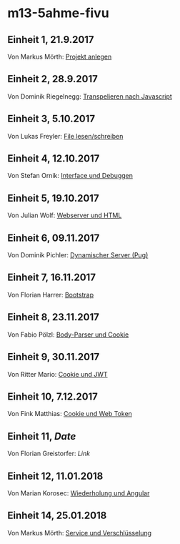 # m13-5ahme-fivu

## Einheit 1, 21.9.2017
Von Markus Mörth: [Projekt anlegen](https://github.com/HTLMechatronics/m13-5ahme-fivu/blob/moemam13/create_project.md)

## Einheit 2, 28.9.2017
Von Dominik Riegelnegg: [Transpelieren nach Javascript](https://github.com/HTLMechatronics/m13-5ahme-fivu/blob/riedom13/riedom13_2017-09-28.md#mitschrift-28092017-fiv)  
  
## Einheit 3, 5.10.2017  
Von Lukas Freyler: [File lesen/schreiben](https://github.com/HTLMechatronics/m13-5ahme-fivu/blob/frelum13/Stundenzusammenfassung5102017.md)  

## Einheit 4, 12.10.2017  
Von Stefan Ornik: [Interface und Debuggen](https://github.com/HTLMechatronics/m13-5ahme-fivu/blob/ornstm13/docs/Einheit6.md)  

## Einheit 5, 19.10.2017
Von Julian Wolf: [Webserver und HTML](https://github.com/HTLMechatronics/m13-5ahme-fivu/blob/woljum13/docs/Stundenzusammenfassung19102017.md)

## Einheit 6, 09.11.2017
Von Dominik Pichler: [Dynamischer Server (Pug)](https://github.com/HTLMechatronics/m13-5ahme-fivu/blob/picdom12/Zusammenfassung_09112017.md)

## Einheit 7, 16.11.2017
Von Florian Harrer: [Bootstrap](https://github.com/HTLMechatronics/m13-5ahme-fivu/blob/harflm13/docs/protokoll_16_11_2017.md)

## Einheit 8, 23.11.2017
Von Fabio Pölzl: [Body-Parser und Cookie](https://github.com/HTLMechatronics/m13-5ahme-fivu/blob/poefam13/docs/8.Einheit-2017-11-23.md)

## Einheit 9, 30.11.2017
Von Ritter Mario: [Cookie und JWT](https://github.com/HTLMechatronics/m13-5ahme-fivu/blob/ritmam13/docs/17.11.30.md)

## Einheit 10, 7.12.2017  
Von Fink Matthias: [Cookie und Web Token](https://github.com/HTLMechatronics/m13-5ahme-fivu/blob/finmam13/docs/Einheit12.md)

## Einheit 11, _Date_
Von Florian Greistorfer: _Link_

## Einheit 12, 11.01.2018
Von Marian Korosec: [Wiederholung und Angular](https://github.com/HTLMechatronics/m13-5ahme-fivu/blob/kormam13/docs/Stundenzusammenfassung_11012018.md)

## Einheit 14, 25.01.2018
Von Markus Mörth: [Service und Verschlüsselung](https://github.com/HTLMechatronics/m13-5ahme-fivu/blob/moemam13/FIV_25.01.2018.md)
